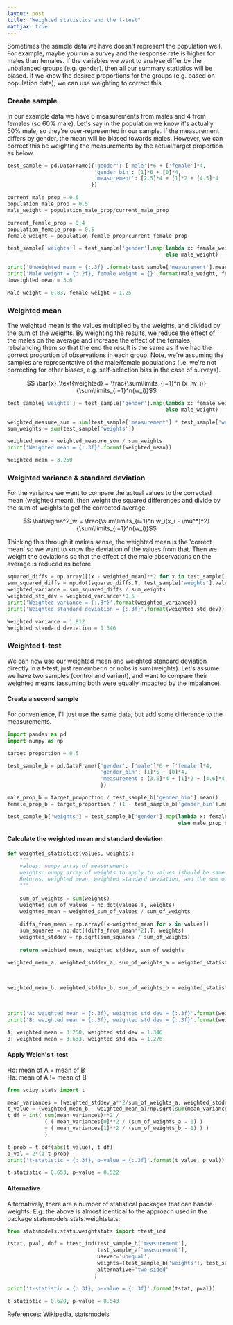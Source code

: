 ```yaml
---
layout: post
title: "Weighted statistics and the t-test"
mathjax: true
---
```


Sometimes the sample data we have doesn't represent the population well. For example, maybe you run a survey and the response rate is higher for males than females. If the variables we want to analyse differ by the unbalanced groups (e.g. gender), then all our summary statistics will be biased. If we know the desired proportions for the groups (e.g. based on population data), we can use weighting to correct this.

### Create sample

In our example data we have 6 measurements from males and 4 from females (so 60% male). Let's say in the population we know it's actually 50% male, so they're over-represented in our sample. If the measurement differs by gender, the mean will be biased towards males. However, we can correct this be weighting the measurements by the actual/target proportion as below.

```python
test_sample = pd.DataFrame({'gender': ['male']*6 + ['female']*4,
                            'gender_bin': [1]*6 + [0]*4,
                            'measurement': [2.5]*4 + [1]*2 + [4.5]*4
                           })

current_male_prop = 0.6
population_male_prop = 0.5
male_weight = population_male_prop/current_male_prop

current_female_prop = 0.4
population_female_prop = 0.5
female_weight = population_female_prop/current_female_prop

test_sample['weights'] = test_sample['gender'].map(lambda x: female_weight if x=='female'
                                                   else male_weight)

print('Unweighted mean = {:.3f}'.format(test_sample['measurement'].mean()))
print('Male weight = {:.2f}, female weight = {}'.format(male_weight, female_weight))
Unweighted mean = 3.0
```
```python
Male weight = 0.83, female weight = 1.25
```

### Weighted mean

The weighted mean is the values multiplied by the weights, and divided by the sum of the weights. By weighting the results, we reduce the effect of the males on the average and increase the effect of the females, rebalancing them so that the end the result is the same as if we had the correct proportion of observations in each group. Note, we're assuming the samples are representative of the male/female populations (i.e. we're not correcting for other biases, e.g. self-selection bias in the case of surveys). 

$$ \bar{x}_\text{weighted} = \frac{\sum\limits_{i=1}^n (x_iw_i)}{\sum\limits_{i=1}^n(w_i)}$$

```python
test_sample['weights'] = test_sample['gender'].map(lambda x: female_weight if x=='female'
                                                   else male_weight)

weighted_measure_sum = sum(test_sample['measurement'] * test_sample['weights'])
sum_weights = sum(test_sample['weights'])

weighted_mean = weighted_measure_sum / sum_weights
print('Weighted mean = {:.3f}'.format(weighted_mean))
```
```python
Weighted mean = 3.250
```

### Weighted variance & standard deviation

For the variance we want to compare the actual values to the corrected mean (weighted mean), then weight the squared differences and divide by the sum of weights to get the corrected average. 

$$ \hat\sigma^2_w = \frac{\sum\limits_{i=1}^n w_i(x_i - \mu^*)^2}{\sum\limits_{i=1}^n(w_i)}$$

Thinking this through it makes sense, the weighted mean is the 'correct mean' so we want to know the deviation of the values from that. Then we weight the deviations so that the effect of the male observations on the average is reduced as before. 

```python
squared_diffs = np.array([(x - weighted_mean)**2 for x in test_sample['measurement']])
sum_squared_diffs = np.dot(squared_diffs.T, test_sample['weights'].values)
weighted_variance = sum_squared_diffs / sum_weights
weighted_std_dev = weighted_variance**0.5
print('Weighted variance = {:.3f}'.format(weighted_variance))
print('Weighted standard deviation = {:.3f}'.format(weighted_std_dev))
```
```python
Weighted variance = 1.812
Weighted standard deviation = 1.346
```

### Weighted t-test

We can now use our weighted mean and weighted standard deviation directly in a t-test, just remember n or nobs is sum(weights). Let's assume we have two samples (control and variant), and want to compare their weighted means (assuming both were equally impacted by the imbalance).

#### Create a second sample

For convenience, I'll just use the same data, but add some difference to the measurements.

```python
import pandas as pd
import numpy as np

target_proportion = 0.5

test_sample_b = pd.DataFrame({'gender': ['male']*6 + ['female']*4,
                              'gender_bin': [1]*6 + [0]*4,
                              'measurement': [3.5]*4 + [1]*2 + [4.6]*4
                              })

male_prop_b = target_proportion / test_sample_b['gender_bin'].mean()
female_prop_b = target_proportion / (1 - test_sample_b['gender_bin'].mean())

test_sample_b['weights'] = test_sample_b['gender'].map(lambda x: female_prop_b if x=='female'
                                                       else male_prop_b)
```

#### Calculate the weighted mean and standard deviation

```python
def weighted_statistics(values, weights):
    """
    values: numpy array of measurements
    weights: numpy array of weights to apply to values (should be same length)
    Returns: weighted mean, weighted standard deviation, and the sum of the weights
    """
    
    sum_of_weights = sum(weights)
    weighted_sum_of_values = np.dot(values.T, weights)
    weighted_mean = weighted_sum_of_values / sum_of_weights
    
    diffs_from_mean = np.array([x-weighted_mean for x in values])
    sum_squares = np.dot((diffs_from_mean**2).T, weights)
    weighted_stddev = np.sqrt(sum_squares / sum_of_weights)
    
    return weighted_mean, weighted_stddev, sum_of_weights

weighted_mean_a, weighted_stddev_a, sum_of_weights_a = weighted_statistics(values=np.array(test_sample_a['measurement']), 
                                                                           weights=np.array(test_sample_a['weights'])
                                                                          )

weighted_mean_b, weighted_stddev_b, sum_of_weights_b = weighted_statistics(values=np.array(test_sample_b['measurement']), 
                                                                           weights=np.array(test_sample_b['weights'])
                                                                          )

print('A: weighted mean = {:.3f}, weighted std dev = {:.3f}'.format(weighted_mean_a, weighted_stddev_a))
print('B: weighted mean = {:.3f}, weighted std dev = {:.3f}'.format(weighted_mean_b, weighted_stddev_b))
```
```python
A: weighted mean = 3.250, weighted std dev = 1.346
B: weighted mean = 3.633, weighted std dev = 1.276
```

#### Apply Welch's t-test

Ho: mean of A = mean of B <br>
Ha: mean of A != mean of B

```python
from scipy.stats import t

mean_variances = [weighted_stddev_a**2/sum_of_weights_a, weighted_stddev_b**2/sum_of_weights_b]
t_value = (weighted_mean_b - weighted_mean_a)/np.sqrt(sum(mean_variances))
t_df = int( sum(mean_variances)**2 / 
            ( ( mean_variances[0]**2 / (sum_of_weights_a - 1) ) 
            + ( mean_variances[1]**2 / (sum_of_weights_b - 1) ) ) 
            )  

t_prob = t.cdf(abs(t_value), t_df)
p_val = 2*(1-t_prob)
print('t-statistic = {:.3f}, p-value = {:.3f}'.format(t_value, p_val))
```
```python
t-statistic = 0.653, p-value = 0.522
```

#### Alternative

Alternatively, there are a number of statistical packages that can handle weights. E.g. the above is almost identical to the approach used in the package statsmodels.stats.weightstats:

```python
from statsmodels.stats.weightstats import ttest_ind

tstat, pval, dof = ttest_ind(test_sample_b['measurement'],
                             test_sample_a['measurement'],
                             usevar='unequal',
                             weights=(test_sample_b['weights'], test_sample_a['weights']),
                             alternative='two-sided'
                            )

print('t-statistic = {:.3f}, p-value = {:.3f}'.format(tstat, pval))
```
```python
t-statistic = 0.620, p-value = 0.543
```


References: [Wikipedia](https://en.wikipedia.org/wiki/Weighted_arithmetic_mean#Weighted_sample_variance), [statsmodels](https://www.statsmodels.org/stable/_modules/statsmodels/stats/weightstats.html)

